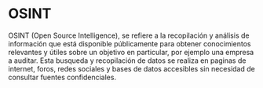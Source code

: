 # OSINT
OSINT (Open Source Intelligence), se refiere a la recopilación y análisis de información que está disponible públicamente para obtener conocimientos relevantes y útiles sobre un objetivo en particular, por ejemplo una empresa a auditar. Esta busqueda y recopilación de datos se realiza en paginas de internet, foros, redes sociales y bases de datos accesibles sin necesidad de consultar fuentes confidenciales.


